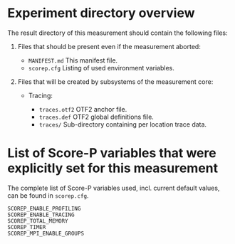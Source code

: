 # Experiment directory overview

The result directory of this measurement should contain the following files:

   1. Files that should be present even if the measurement aborted:

      * `MANIFEST.md`           This manifest file.
      * `scorep.cfg`            Listing of used environment variables.

   2. Files that will be created by subsystems of the measurement core:

      * Tracing:

        * `traces.otf2`         OTF2 anchor file.
        * `traces.def`          OTF2 global definitions file.
        * `traces/`             Sub-directory containing per location trace
                                data.

# List of Score-P variables that were explicitly set for this measurement

The complete list of Score-P variables used, incl. current default values,
can be found in `scorep.cfg`.

    SCOREP_ENABLE_PROFILING
    SCOREP_ENABLE_TRACING
    SCOREP_TOTAL_MEMORY
    SCOREP_TIMER
    SCOREP_MPI_ENABLE_GROUPS
